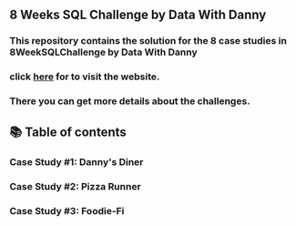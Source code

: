 ## 8 Weeks SQL Challenge by Data With Danny
### This repository contains the solution for the 8 case studies in 8WeekSQLChallenge by Data With Danny
### click [here](https://8weeksqlchallenge.com/) for to visit the website.
### There you can get more details about the challenges.

## 📚 **Table of contents**
### Case Study #1: Danny's Diner
### Case Study #2: Pizza Runner
### Case Study #3: Foodie-Fi



